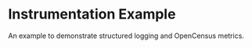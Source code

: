 Instrumentation Example
=======================

An example to demonstrate structured logging and OpenCensus metrics.
